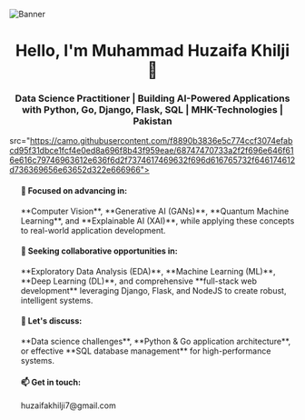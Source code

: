 ![Banner](https://www.lsbf.org.uk/media/1627/digital-world-2.jpg?anchor=center&mode=crop&quality=80&width=1920&height=500&rnd=132742552200000000)

<h1 align="center">Hello, I'm Muhammad Huzaifa Khilji 👋</h1>
<h3 align="center">Data Science Practitioner | Building AI-Powered Applications with Python, Go, Django, Flask, SQL | MHK-Technologies | Pakistan</h3>

 src="https://camo.githubusercontent.com/f8890b3836e5c774ccf3074efabcd95f31dbce1fcf4e0ed8a696f8b43f959eae/68747470733a2f2f696e646f616e616c79746963612e636f6d2f7374617469632f696d616765732f646174612d736369656e63652d322e666966">

<div style="margin-left: 20px; margin-bottom: 10px;">
    <h4>🌱 Focused on advancing in:</h4>
    <p>
        **Computer Vision**, **Generative AI (GANs)**, **Quantum Machine Learning**, and **Explainable AI (XAI)**, while applying these concepts to real-world application development.
    </p>
</div>

<div style="margin-left: 20px;भाष="ar">
    <h4>🤝 Seeking collaborative opportunities in:</h4>
    <p>
        **Exploratory Data Analysis (EDA)**, **Machine Learning (ML)**, **Deep Learning (DL)**, and comprehensive **full-stack web development** leveraging Django, Flask, and NodeJS to create robust, intelligent systems.
    </p>
</div>

<div style="margin-left: 20px; margin-bottom: 10px;">
    <h4>💬 Let's discuss:</h4>
    <p>
        **Data science challenges**, **Python & Go application architecture**, or effective **SQL database management** for high-performance systems.
    </p>
</div>

<div style="margin-left: 20px; margin-bottom: 10px;">
    <h4>📫 Get in touch:</h4>
    <p>huzaifakhilji7@gmail.com</p>
</div>
